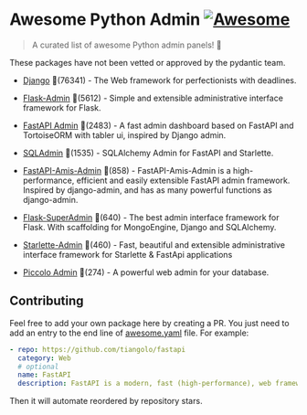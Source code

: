 # Awesome Python Admin [![Awesome](https://awesome.re/badge-flat.svg)](https://github.com/sindresorhus/awesome)

> A curated list of awesome Python admin panels! 🐍

These packages have not been vetted or approved by the pydantic team.



- [Django](https://github.com/django/django) 🌟(76341) - The Web framework for perfectionists with deadlines.

- [Flask-Admin](https://github.com/flask-admin/flask-admin) 🌟(5612) - Simple and extensible administrative interface framework for Flask.

- [FastAPI Admin](https://github.com/fastapi-admin/fastapi-admin) 🌟(2483) - A fast admin dashboard based on FastAPI and TortoiseORM with tabler ui, inspired by Django admin.

- [SQLAdmin](https://github.com/aminalaee/sqladmin) 🌟(1535) - SQLAlchemy Admin for FastAPI and Starlette.

- [FastAPI-Amis-Admin](https://github.com/amisadmin/fastapi-amis-admin) 🌟(858) - FastAPI-Amis-Admin is a high-performance, efficient and easily extensible FastAPI admin framework. Inspired by django-admin, and has as many powerful functions as django-admin.

- [Flask-SuperAdmin](https://github.com/syrusakbary/Flask-SuperAdmin) 🌟(640) - The best admin interface framework for Flask. With scaffolding for MongoEngine, Django and SQLAlchemy.

- [Starlette-Admin](https://github.com/jowilf/starlette-admin) 🌟(460) - Fast, beautiful and extensible administrative interface framework for Starlette & FastApi applications

- [Piccolo Admin](https://github.com/piccolo-orm/piccolo_admin) 🌟(274) - A powerful web admin for your database.



## Contributing

Feel free to add your own package here by creating a PR. You just need to add an entry to the end line of [awesome.yaml](./awesome.yaml) file.
For example:

```yaml
- repo: https://github.com/tiangolo/fastapi
  category: Web
  # optional
  name: FastAPI
  description: FastAPI is a modern, fast (high-performance), web framework for building APIs with Python 3.6+ based on standard Python type hints.
```

Then it will automate reordered by repository stars.
